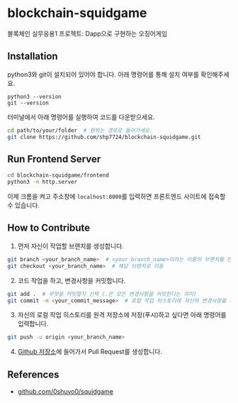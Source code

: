 # blockchain-squidgame
블록체인 실무응용1 프로젝트: Dapp으로 구현하는 오징어게임

## Installation

python3와 git이 설치되어 있어야 합니다. 아래 명령어를 통해 설치 여부를 확인해주세요.

```
python3 --version
git --version
```

터미널에서 아래 명령어를 실행하여 코드를 다운받으세요.

```bash
cd path/to/your/folder  # 원하는 경로로 들어가세요.
git clone https://github.com/shp7724/blockchain-squidgame.git
```

## Run Frontend Server

```bash
cd blockchain-squidgame/frontend
python3 -m http.server
```

이제 크롬을 켜고 주소창에 `localhost:8000`를 입력하면 프론트엔드 사이트에 접속할 수 있습니다.

## How to Contribute

1. 먼저 자신이 작업할 브랜치를 생성합니다.

```bash
git branch <your_branch_name>  # <your_branch_name>이라는 이름의 브랜치를 만들고,
git checkout <your_branch_name>  # 해당 브랜치로 이동
```

2. 코드 작업을 하고, 변경사항을 커밋합니다.

```bash
git add .  # 무엇을 커밋할지 선택 (.은 모든 변경사항을 커밋한다는 의미)
git commit -m <your_commit_message>  # 로컬 작업 히스토리에 자신의 변경사항을 저장
```

3. 자신의 로컬 작업 히스토리를 원격 저장소에 저장(푸시)하고 싶다면 아래 명령어를 입력합니다.

```bash
git push -u origin <your_branch_name>
```

4. [Github 저장소](https://github.com/shp7724/blockchain-squidgame/)에 들어가서 Pull Request를 생성합니다.


## References

- [github.com/0shuvo0/squidgame](https://github.com/0shuvo0/squidgame)

